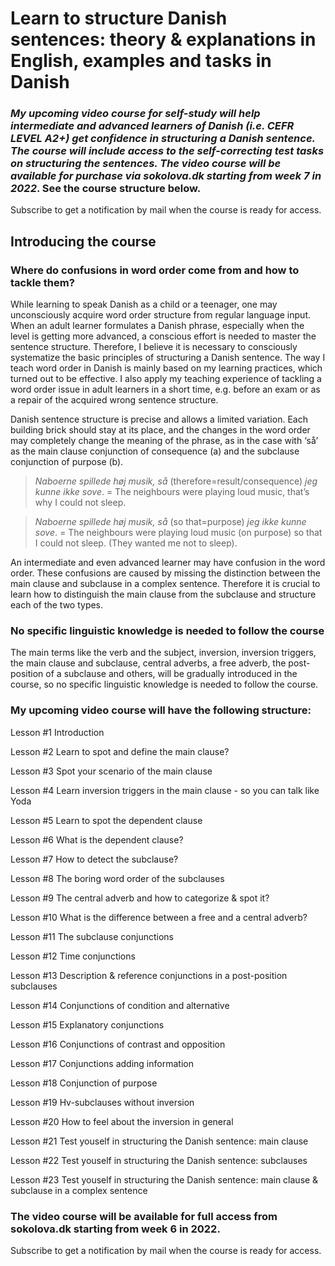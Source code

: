 # Learn to structure Danish sentences: theory & explanations in English, examples and tasks in Danish

### *Мy upcoming video course for self-study will help intermediate and advanced learners of Danish (i.e. CEFR LEVEL A2+) get confidence in structuring a Danish sentence. The course will include access to the self-correcting test tasks on structuring the sentences. The video course will be available for purchase via sokolova.dk starting from week 7 in 2022*. See the course structure below. 

Subscribe to get a notification by mail when the course is ready for access. 

<script async data-uid="135a810818" src="https://fantastic-artisan-8379.ck.page/135a810818/index.js"></script>

## Introducing the course

### Where do confusions in word order come from and how to tackle them?

While learning to speak Danish as a child or a teenager, one may unconsciously acquire word order structure from regular language input. When an adult learner formulates a Danish phrase, especially when the level is getting more advanced, a conscious effort is needed to master the sentence structure. Therefore, I believe it is necessary to consciously systematize the basic principles of structuring a Danish sentence. The way I teach word order in Danish is mainly based on my learning practices, which turned out to be effective. I also apply my teaching experience of tackling a word order issue in adult learners in a short time, e.g. before an exam or as a repair of the acquired wrong sentence structure. 

Danish sentence structure is precise and allows a limited variation. Each building brick should stay at its place, and the changes in the word order may completely change the meaning of the phrase, as in the case with ‘så’ as the main clause conjunction of consequence (a) and the subclause conjunction of purpose (b).  

> *Naboerne spillede høj musik, så* (therefore=result/consequence) *jeg kunne ikke sove*. = The neighbours were playing loud music, that’s why I could not sleep. 

> *Naboerne spillede høj musik, så* (so that=purpose) *jeg ikke kunne sove*. = The neighbours were playing loud music (on purpose) so that I could not sleep. (They wanted me not to sleep). 

An intermediate and even advanced learner may have confusion in the word order. These confusions are caused by missing the distinction between the main clause and subclause in a complex sentence. Therefore it is crucial to learn how to distinguish the main clause from the subclause and structure each of the two types. 

### No specific linguistic knowledge is needed to follow the course

The main terms like the verb and the subject, inversion, inversion triggers, the main clause and subclause, central adverbs, а free adverb, the post-position of a subclause and others, will be gradually introduced in the course, so no specific linguistic knowledge is needed to follow the course.  

### My upcoming video course will have the following structure: 

Lesson #1 Introduction

Lesson #2 	Learn to spot and define the main clause? 

Lesson #3	 Spot your scenario of the main clause

Lesson #4 	Learn inversion triggers in the main clause - so you can talk like Yoda 

Lesson #5 	Learn to spot the dependent clause

Lesson #6 	What is the dependent clause?

Lesson #7 	How to detect the subclause?

Lesson #8 	The boring word order of the subclauses 

Lesson #9 	The central adverb and how to categorize & spot it?

Lesson #10 	What is the difference between a free and a central adverb?

Lesson #11 	The subclause conjunctions

Lesson #12 	Time conjunctions

Lesson #13 	Description & reference conjunctions in a post-position subclauses

Lesson #14 	Conjunctions of condition and alternative 

Lesson #15 	Explanatory conjunctions

Lesson #16 	Conjunctions of contrast and opposition

Lesson #17 	Conjunctions adding information

Lesson #18 	Conjunction of purpose

Lesson #19 	Hv-subclauses without inversion

Lesson #20 	How to feel about the inversion in general

Lesson #21  Test youself in structuring the Danish sentence: main clause

Lesson #22  Test youself in structuring the Danish sentence: subclauses

Lesson #23  Test youself in structuring the Danish sentence: main clause & subclause in a complex sentence

### The video course will be available for full access from sokolova.dk starting from week 6 in 2022. 

Subscribe to get a notification by mail when the course is ready for access. 

<script async data-uid="135a810818" src="https://fantastic-artisan-8379.ck.page/135a810818/index.js"></script>
